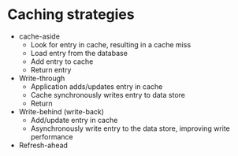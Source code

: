 # Caching strategies

- cache-aside
    + Look for entry in cache, resulting in a cache miss
    + Load entry from the database
    + Add entry to cache
    + Return entry
- Write-through
    + Application adds/updates entry in cache
    + Cache synchronously writes entry to data store
    + Return
- Write-behind (write-back)
    + Add/update entry in cache
    + Asynchronously write entry to the data store, improving write performance
- Refresh-ahead
